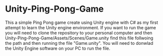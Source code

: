 # Unity-Ping-Pong-Game
This a simple Ping Pong game create using Unity engine with C# as my first attempt to learn the Unity engine environment.
If you want to run the game you will need to clone the repository to your personal computer and then Unity-Ping-Pong-Game/Assets/Scenes/Game.unity find this file follwoing the path and then running the file "Game.unity".
You will need to donwlad the Unity Engine software on your PC to run the file.
